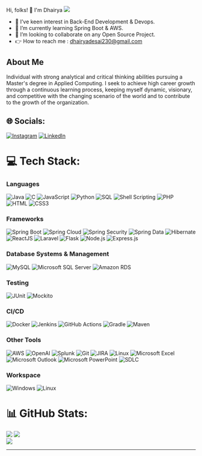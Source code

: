 Hi, folks! :wave: I'm Dhairya [![](https://visitcount.itsvg.in/api?id=dhairya-desai&icon=0&color=3)](https://visitcount.itsvg.in)
- 👀 I’ve keen interest in Back-End Development & Devops.
- 🌱 I’m currently learning Spring Boot & AWS.
- 💞️ I’m looking to collaborate on any Open Source Project.
- :point_right: How to reach me : dhairyadesai230@gmail.com

## About Me
Individual with strong analytical and critical thinking abilities pursuing a Master's degree
in Applied Computing. I seek to achieve high career growth through a continuous learning process,
keeping myself dynamic, visionary, and competitive with the changing scenario
of the world and to contribute to the growth of the organization.

## 🌐 Socials:
[![Instagram](https://img.shields.io/badge/Instagram-%23E4405F.svg?logo=Instagram&logoColor=white)](https://instagram.com/dhairya_desai) [![LinkedIn](https://img.shields.io/badge/LinkedIn-%230077B5.svg?logo=linkedin&logoColor=white)](https://linkedin.com/in/dhairya-desai-24b561202/)

# 💻 Tech Stack:

### Languages
![Java](https://img.shields.io/badge/Java-%23ED8B00.svg?style=for-the-badge&logo=openjdk&logoColor=white) 
![C](https://img.shields.io/badge/C-%2300599C.svg?style=for-the-badge&logo=c&logoColor=white)
![JavaScript](https://img.shields.io/badge/JavaScript-%23323330.svg?style=for-the-badge&logo=javascript&logoColor=%23F7DF1E) 
![Python](https://img.shields.io/badge/Python-3670A0?style=for-the-badge&logo=python&logoColor=ffdd54) 
![SQL](https://img.shields.io/badge/SQL-%2307405e.svg?style=for-the-badge&logo=postgresql&logoColor=white) 
![Shell Scripting](https://img.shields.io/badge/Shell_Scripting-%23121011.svg?style=for-the-badge&logo=gnu-bash&logoColor=white) 
![PHP](https://img.shields.io/badge/PHP-%23777BB4.svg?style=for-the-badge&logo=php&logoColor=white) 
![HTML](https://img.shields.io/badge/HTML-%23E34F26.svg?style=for-the-badge&logo=html5&logoColor=white)
![CSS3](https://img.shields.io/badge/CSS3-%231572B6.svg?style=for-the-badge&logo=css3&logoColor=white)

### Frameworks
![Spring Boot](https://img.shields.io/badge/Spring%20Boot-%236DB33F.svg?style=for-the-badge&logo=spring-boot&logoColor=white) 
![Spring Cloud](https://img.shields.io/badge/Spring%20Cloud-%236DB33F.svg?style=for-the-badge&logo=spring&logoColor=white) 
![Spring Security](https://img.shields.io/badge/Spring%20Security-%236DB33F.svg?style=for-the-badge&logo=spring-security&logoColor=white) 
![Spring Data](https://img.shields.io/badge/Spring%20Data-%236DB33F.svg?style=for-the-badge&logo=spring&logoColor=white) 
![Hibernate](https://img.shields.io/badge/Hibernate-%236DB33F.svg?style=for-the-badge&logo=hibernate&logoColor=white) 
![ReactJS](https://img.shields.io/badge/React-%2320232a.svg?style=for-the-badge&logo=react&logoColor=%2361DAFB) 
![Laravel](https://img.shields.io/badge/Laravel-%23FF2D20.svg?style=for-the-badge&logo=laravel&logoColor=white)
![Flask](https://img.shields.io/badge/Flask-%23000000.svg?style=for-the-badge&logo=flask&logoColor=white)
![Node.js](https://img.shields.io/badge/Node.js-6DA55F?style=for-the-badge&logo=node.js&logoColor=white)
![Express.js](https://img.shields.io/badge/Express.js-%23404d59.svg?style=for-the-badge&logo=express&logoColor=%2361DAFB)


### Database Systems & Management
![MySQL](https://img.shields.io/badge/MySQL-%2300000f.svg?style=for-the-badge&logo=mysql&logoColor=white) 
![Microsoft SQL Server](https://img.shields.io/badge/Microsoft%20SQL%20Server-%23CC2927.svg?style=for-the-badge&logo=microsoft-sql-server&logoColor=white) 
![Amazon RDS](https://img.shields.io/badge/Amazon%20RDS-%2300A1F1.svg?style=for-the-badge&logo=amazon-rds&logoColor=white) 

### Testing
![JUnit](https://img.shields.io/badge/JUnit-%2325A162.svg?style=for-the-badge&logo=junit5&logoColor=white) 
![Mockito](https://img.shields.io/badge/Mockito-%23007ACC.svg?style=for-the-badge&logo=mockito&logoColor=white) 


### CI/CD
![Docker](https://img.shields.io/badge/Docker-%232496ED.svg?style=for-the-badge&logo=docker&logoColor=white) 
![Jenkins](https://img.shields.io/badge/Jenkins-%23D24939.svg?style=for-the-badge&logo=jenkins&logoColor=white) 
![GitHub Actions](https://img.shields.io/badge/GitHub%20Actions-%232671E5.svg?style=for-the-badge&logo=github-actions&logoColor=white) 
![Gradle](https://img.shields.io/badge/Gradle-%2302303A.svg?style=for-the-badge&logo=gradle&logoColor=white) 
![Maven](https://img.shields.io/badge/Maven-%23C71A36.svg?style=for-the-badge&logo=apache-maven&logoColor=white) 

### Other Tools
![AWS](https://img.shields.io/badge/AWS-%23FF9900.svg?style=for-the-badge&logo=amazon-aws&logoColor=white) 
![OpenAI](https://img.shields.io/badge/OpenAI-%2300599C.svg?style=for-the-badge&logo=openai&logoColor=white) 
![Splunk](https://img.shields.io/badge/Splunk-%2300000F.svg?style=for-the-badge&logo=splunk&logoColor=white) 
![Git](https://img.shields.io/badge/Git-%23F05033.svg?style=for-the-badge&logo=git&logoColor=white) 
![JIRA](https://img.shields.io/badge/JIRA-%230A0FFF.svg?style=for-the-badge&logo=jira&logoColor=white) 
![Linux](https://img.shields.io/badge/Linux-%23FCC624.svg?style=for-the-badge&logo=linux&logoColor=black) 
![Microsoft Excel](https://img.shields.io/badge/Microsoft%20Excel-%23217346.svg?style=for-the-badge&logo=microsoft-excel&logoColor=white) 
![Microsoft Outlook](https://img.shields.io/badge/Microsoft%20Outlook-%230078D4.svg?style=for-the-badge&logo=microsoft-outlook&logoColor=white) 
![Microsoft PowerPoint](https://img.shields.io/badge/Microsoft%20PowerPoint-%23B7472A.svg?style=for-the-badge&logo=microsoft-powerpoint&logoColor=white) 
![SDLC](https://img.shields.io/badge/SDLC-%23000000.svg?style=for-the-badge&logo=software-development&logoColor=white) 

### Workspace
![Windows](https://img.shields.io/badge/Windows-%230078D6.svg?style=for-the-badge&logo=windows&logoColor=white) 
![Linux](https://img.shields.io/badge/Linux-%23FCC624.svg?style=for-the-badge&logo=linux&logoColor=black) 

# 📊 GitHub Stats:
![](https://github-readme-stats.vercel.app/api?username=dhairya-desai&theme=swift&hide_border=false&include_all_commits=true&count_private=true)
![](https://github-readme-streak-stats.herokuapp.com/?user=dhairya-desai&theme=swift&hide_border=false)<br/>
![](https://github-readme-stats.vercel.app/api/top-langs/?username=dhairya-desai&theme=swift&hide_border=false&include_all_commits=true&count_private=true&layout=compact)

---

<!-- Proudly created with GPRM ( https://gprm.itsvg.in ) -->
